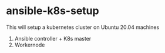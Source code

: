 # ansible-k8s-setup
This will setup a kubernetes cluster on Ubuntu 20.04 machines
1. Ansible controller + K8s master
2. Workernode



